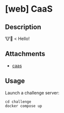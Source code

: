 # [web] CaaS

## Description

🐮📢 < Hello!

## Attachments

- [caas](distfiles/caas)

## Usage

Launch a challenge server:

```
cd challenge
docker compose up
```
